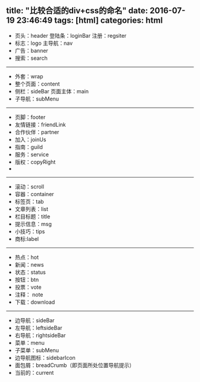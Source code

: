 

title: "比较合适的div+css的命名"
date: 2016-07-19  23:46:49
tags: [html]
categories: html
---

 - 页头：header 登陆条：loginBar 注册：regsiter
 - 标志：logo 主导航：nav
 - 广告：banner
 - 搜索：search

----------

 - 外套：wrap
 - 整个页面：content
 - 侧栏：sideBar 页面主体：main
 - 子导航：subMenu



----------


 - 页脚：footer
 - 友情链接：friendLink
 - 合作伙伴：partner
 - 加入：joinUs
 - 指南：guild
 - 服务：service
 - 版权：copyRight
 -


----------


 - 滚动：scroll
 - 容器：container
 - 标签页：tab
 - 文章列表：list
 - 栏目标题：title
 - 提示信息：msg
 - 小技巧：tips
 - 商标:label


----------


 - 热点：hot
 - 新闻：news
 - 状态：status
 - 按钮：btn
 - 投票：vote
 - 注释： note
 - 下载：download
 


----------


 - 边导航：sideBar
 - 左导航：leftsideBar
 - 右导航：rightsideBar
 - 菜单：menu
 - 子菜单：subMenu
 - 边导航图标：sidebarIcon
 - 面包屑：breadCrumb（即页面所处位置导航提示）
 - 当前的：current